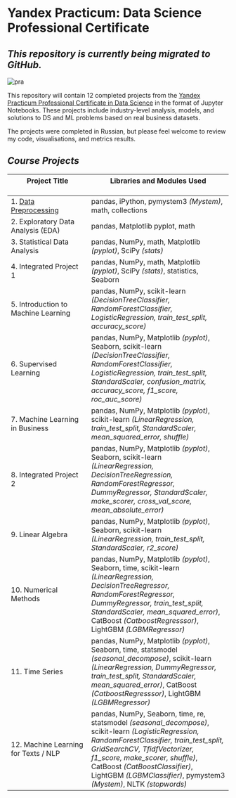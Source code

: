 # Yandex Practicum: Data Science Professional Certificate

## _This repository is currently being migrated to GitHub._

![pra](https://user-images.githubusercontent.com/101647250/174258608-cab4a61d-3680-4510-bc6f-c8b58fac50fa.jpg)


This repository will contain 12 completed projects from the [Yandex Practicum Professional Certificate in Data Science](https://practicum.com/data-scientist/) in the format of Jupyter Notebooks. These projects include industry-level analysis, models, and solutions to DS and ML problems based on real business datasets.

The projects were completed in Russian, but please feel welcome to review my code, visualisations, and metrics results.


## _Course Projects_

| <img width=1100/><span class="align-top"> Project Title <br /></span></img><br /> | <img width=900/><span class="align-top"> Libraries and Modules Used               <br /></span></img><br />
| -------------------------------------- | ---------------------------------------------- 
| 1\. [Data Preprocessing](https://github.com/an-sla/DataSci-ML-Practicum/blob/main/Data-preprocessing%20(Topic%201)/project-topic1-(data-preprocessing).ipynb)                    | pandas, iPython, pymystem3 _(Mystem)_, math, collections 
| 2\. Exploratory Data Analysis (EDA)    | pandas, Matplotlib pyplot, math               
| 3\. Statistical Data Analysis          | pandas, NumPy, math, Matplotlib _(pyplot)_, SciPy _(stats)_ 
| 4\. Integrated Project 1               | pandas, NumPy, math, Matplotlib _(pyplot)_, SciPy _(stats)_, statistics, Seaborn 
| 5\. Introduction to Machine Learning   | pandas, NumPy, scikit-learn _(DecisionTreeClassifier, RandomForestClassifier, LogisticRegression, train_test_split, accuracy_score)_ 
| 6\. Supervised Learning                |  pandas, NumPy, Matplotlib _(pyplot)_, Seaborn, scikit-learn _(DecisionTreeClassifier, RandomForestClassifier, LogisticRegression, train_test_split, StandardScaler, confusion_matrix, accuracy_score, f1_score, roc_auc_score)_ 
| 7\. Machine Learning in Business       | pandas, NumPy, Matplotlib _(pyplot)_, scikit-learn _(LinearRegression, train_test_split, StandardScaler, mean_squared_error, shuffle)_ 
| 8\. Integrated Project 2               | pandas, NumPy, Matplotlib _(pyplot)_, Seaborn, scikit-learn _(LinearRegression, DecisionTreeRegression, RandomForestRegressor, DummyRegressor, StandardScaler, make_scorer, cross_val_score, mean_absolute_error)_ 
| 9\. Linear Algebra                     | pandas, NumPy, Matplotlib _(pyplot)_, Seaborn, scikit-learn _(LinearRegression, train_test_split, StandardScaler, r2_score)_ 
| 10\. Numerical Methods                 | pandas, NumPy, Matplotlib _(pyplot)_, Seaborn, time, scikit-learn _(LinearRegression, DecisionTreeRegressor, RandomForestRegressor, DummyRegressor, train_test_split, StandardScaler, mean_squared_error)_, CatBoost _(CatboostRegresssor)_, LightGBM _(LGBMRegressor)_ 
| 11\. Time Series                       | pandas, NumPy, Matplotlib _(pyplot)_, Seaborn, time, statsmodel _(seasonal_decompose)_, scikit-learn _(LinearRegression, DummyRegressor, train_test_split, StandardScaler, mean_squared_error)_, CatBoost _(CatboostRegresssor)_, LightGBM _(LGBMRegressor)_ 
| 12\. Machine Learning for Texts / NLP | pandas, NumPy, Seaborn, time, re, statsmodel _(seasonal_decompose)_, scikit-learn _(LogisticRegression, RandomForestClassifier, train_test_split, GridSearchCV, TfidfVectorizer, f1_score, make_scorer, shuffle)_, CatBoost _(CatBoostClassifier)_, LightGBM _(LGBMClassifier)_, pymystem3 _(Mystem)_, NLTK _(stopwords)_ 
